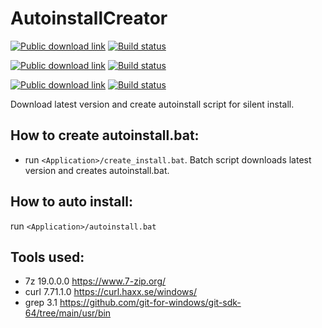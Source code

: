 # AutoinstallCreator
[![Public download link](https://img.shields.io/badge/windows-master-gray?labelColor=blue)](https://drive.google.com/drive/folders/1MvqnTlNni0caAexdIKmB9hiAb593Z_88)
[![Build status](https://ci.appveyor.com/api/projects/status/3ox1tqup81x07e0q/branch/master?svg=true)](https://ci.appveyor.com/project/hemnstill/autoinstallcreator/branch/master)

[![Public download link](https://img.shields.io/badge/mingw64-master-gray?labelColor=darkviolet)](https://drive.google.com/drive/folders/1wchCOCZ4yThu2r2ro4-D8nti91zDeQmW)
[![Build status](https://ci.appveyor.com/api/projects/status/xmlata16730rd62w/branch/master?svg=true)](https://ci.appveyor.com/project/hemnstill/autoinstallcreator-mingw64/branch/master)

[![Public download link](https://img.shields.io/badge/-ubuntu-dd4814)](https://ubuntu.com/)
[![Build status](https://ci.appveyor.com/api/projects/status/bxpp6p5d55ei504c/branch/master?svg=true)](https://ci.appveyor.com/project/hemnstill/autoinstallcreator-ubuntu/branch/master)

Download latest version and create autoinstall script for silent install.

## How to create autoinstall.bat:
* run `<Application>/create_install.bat`. Batch script downloads latest version and creates autoinstall.bat.

## How to auto install:
run `<Application>/autoinstall.bat`

## Tools used:
* 7z 19.0.0.0 https://www.7-zip.org/
* curl 7.71.1.0 https://curl.haxx.se/windows/
* grep 3.1 https://github.com/git-for-windows/git-sdk-64/tree/main/usr/bin
